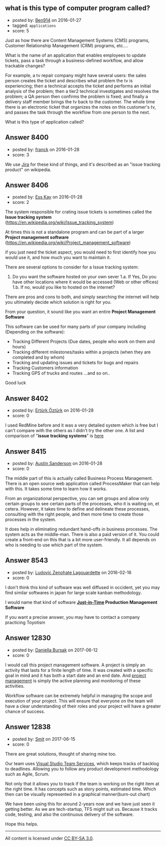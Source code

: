 ## what is this type of computer program called?

- posted by: [Ben914](https://stackexchange.com/users/2813088/ben914) on 2016-01-27
- tagged: `applications`
- score: 5

Just as how there are Content Management Systems (CMS) programs, Customer Relationship Management (CRM) programs, etc....

What is the name of an application that enables employees to update tickets, pass a task through a business-defined workflow, and allow trackable changes?

For example, a tv repair company might have several users: the sales person creates the ticket and describes what problem the tv is experiencing; then a technical accepts the ticket and performs an initial analysis of the problem; then a tier2 technical investigates and resolves the problem; a QA person then confirms the problem is fixed; and finally a delivery staff member brings the tv back to the customer. The whole time there is an electronic ticket that organizes the notes on this customer's tv, and passes the task through the workflow from one person to the next.

What is this type of application called?


## Answer 8400

- posted by: [franck](https://stackexchange.com/users/2321339/franck) on 2016-01-28
- score: 3

<p>We use <a href="https://en.wikipedia.org/wiki/Jira_(software)" rel="nofollow">Jira</a> for these kind of things, and it's described as an "issue tracking product" on wikipedia.</p>



## Answer 8406

- posted by: [Ess Kay](https://stackexchange.com/users/2619138/ess-kay) on 2016-01-28
- score: 2

The system responsible for crating issue tickets is sometimes called the 
**Issue tracking system**  (https://en.wikipedia.org/wiki/Issue_tracking_system)


At times this is not a standalone program and can be part of a larger  
**Project management software** (https://en.wikipedia.org/wiki/Project_management_software)
 


if you just need the ticket aspect, you would need to first identify how you would use it, and how much you want to maintain it.

There are several options to consider for a Issue tracking system:

1. Do you want the software hosted on your own sever
1.a. If Yes, Do you have other locations where it would be accessed (Web or other offices)
1.b. If no, would you like to hosted on the internet?

There are pros and cons to both, and simply searching the internet will help you ultimately decide which solution is right for you.



From your question, it sound like you want an entire **Project Management Software**

This software can be used for many parts of your company including (Depending on the software):

* Tracking Different Projects (Due dates, people who work on them and hours)
* Tracking different milestones/tasks within a projects (when they are completed and by whom)
* Tracking and updating issues and tickets for bugs and repairs
* Tracking Customers information
* Tracking GPS of trucks and routes
...and so on..


Good luck 


## Answer 8402

- posted by: [Ertürk Öztürk](https://stackexchange.com/users/246080/ert-rk-zt-rk) on 2016-01-28
- score: 0

<p>I used RedMine before and it was a very detailed system which is free but I can't compare with the others as I didn't try the other one. A list and comparison of "<strong>issue tracking systems</strong>" is <a href="https://en.wikipedia.org/wiki/Comparison_of_issue-tracking_systems" rel="nofollow" title="Wikipedia">here</a></p>



## Answer 8415

- posted by: [Austin Sanderson](https://stackexchange.com/users/6109645/austin-sanderson) on 2016-01-28
- score: 0

The middle part of this is actually called Business Process Management. There is an open source web application called ProcessMaker that can help with this. It takes some time to learn how it works.

From an organizational perspective, you can set groups and allow only certain groups to see certain parts of the processes, who it is waiting on, et cetera. However, it takes time to define and delineate these processes, consulting with the right people, and then more time to create those processes in the system. 

It does help in eliminating redundant hand-offs in business processes. The system acts as the middle-man. There is also a paid version of it. You could create a front-end on this that is a bit more user-friendly. It all depends on who is needing to use which part of the system. 


## Answer 8543

- posted by: [Ludovic Zenohate Lagouardette](https://stackexchange.com/users/5589484/ludovic-zenohate-lagouardette) on 2016-02-16
- score: 0

<p>I don't think this kind of software was well diffused in occident, yet you may find similar softwares in japan for large scale kanban methodology.</p>

<p>I would name that kind of software <strong><a href="https://en.wikipedia.org/wiki/Just-in-time_manufacturing" rel="nofollow">Just-in-Time</a> Production Management Software</strong></p>

<p>If you want a precise answer, you may have to contact a company practicing Toyotism</p>



## Answer 12830

- posted by: [Daniella Bursak](https://stackexchange.com/users/11058306/daniella-bursak) on 2017-06-12
- score: 0

<p>I would call this project management software. A project is simply an activity that lasts for a finite length of time. It was created with a specific goal in mind and it has both a start date and an end date. And <a href="https://tallyfy.com/project-management/" rel="nofollow noreferrer">project management</a> is simply the active planning and monitoring of these activities.</p>

<p>Workflow software can be extremely helpful in managing the scope and execution of your project. This will ensure that everyone on the team will have a clear understanding of their roles and your project will have a greater chance of success.</p>



## Answer 12838

- posted by: [Smit](https://stackexchange.com/users/7665731/smit) on 2017-06-15
- score: 0

<p>There are great solutions, thought of sharing mine too.</p>

<p>Our team uses <a href="https://www.visualstudio.com/team-services/" rel="nofollow noreferrer">Visual Studio Team Services</a>, which keeps tracks of backlog to deadlines. Allowing you to follow any product development methodology such as Agile, Scrum. </p>

<p>Not only that it allows you to track if the team is working on the right item at the right time. It has concepts such as story points, estimated time. Which then can be visually represented in a graphical manner(burn-out chart)</p>

<p>We have been using this for around 2-years now and we have just seen it getting better. As we are tech-startup, TFS might suit us. Because it tracks code, testing, and also the continuous delivery of the software.</p>

<p>Hope this helps.</p>




---

All content is licensed under [CC BY-SA 3.0](https://creativecommons.org/licenses/by-sa/3.0/).
